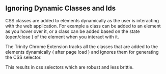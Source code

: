 
## Ignoring Dynamic Classes and Ids

CSS classes are added to elements dynamically as the user is interacting with the web application. For example a class can be added to an element as you hover over it, or a class can be added based on the state (open/close ) of the element when you interact  with it.

The Trinity Chrome Extension tracks all the classes that are added to the elements dynamically ( after page load ) and ignores them for generating the CSS selector.

This results in css selectors which are robust and less brittle.
